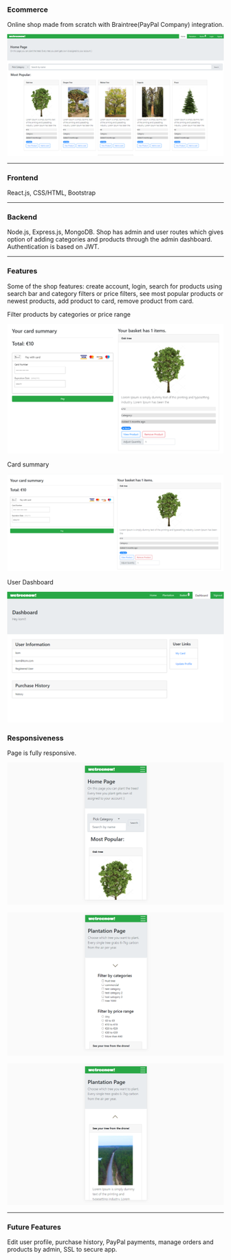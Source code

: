 ### Ecommerce

Online shop made from scratch with Braintree(PayPal Company) integration.

![img](./images_readme/1.png)

---

### Frontend

React.js, CSS/HTML, Bootstrap

---

### Backend

Node.js, Express.js, MongoDB. Shop has admin and user routes which gives option of adding categories and products through the admin dashboard. Authentication is based on JWT.

---

### Features

Some of the shop features: create account, login, search for products using search bar and category filters or price filters, see most popular products or newest products, add product to card, remove product from card.

Filter products by categories or price range

![img](./images_readme/3.png)

Card summary

![img](./images_readme/4.png)

User Dashboard

![img](./images_readme/5.png)

### Responsiveness

Page is fully responsive.

![img](./images_readme/6.png)

![img](./images_readme/7.png)

![img](./images_readme/8.png)

---

### Future Features

Edit user profile, purchase history, PayPal payments, manage orders and products by admin, SSL to secure app.
